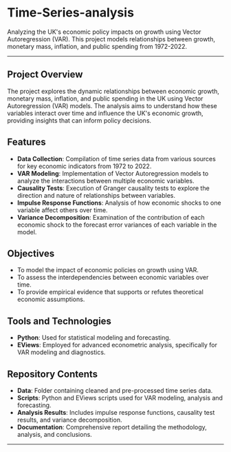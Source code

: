 # Time-Series-analysis
Analyzing the UK's economic policy impacts on growth using Vector Autoregression (VAR). This project models relationships between growth, monetary mass, inflation, and public spending from 1972-2022.

---

## Project Overview

The project explores the dynamic relationships between economic growth, monetary mass, inflation, and public spending in the UK using Vector Autoregression (VAR) models. The analysis aims to understand how these variables interact over time and influence the UK's economic growth, providing insights that can inform policy decisions.

## Features

- **Data Collection**: Compilation of time series data from various sources for key economic indicators from 1972 to 2022.
- **VAR Modeling**: Implementation of Vector Autoregression models to analyze the interactions between multiple economic variables.
- **Causality Tests**: Execution of Granger causality tests to explore the direction and nature of relationships between variables.
- **Impulse Response Functions**: Analysis of how economic shocks to one variable affect others over time.
- **Variance Decomposition**: Examination of the contribution of each economic shock to the forecast error variances of each variable in the model.

## Objectives

- To model the impact of economic policies on growth using VAR.
- To assess the interdependencies between economic variables over time.
- To provide empirical evidence that supports or refutes theoretical economic assumptions.

## Tools and Technologies

- **Python**: Used for statistical modeling and forecasting.
- **EViews**: Employed for advanced econometric analysis, specifically for VAR modeling and diagnostics.

## Repository Contents

- **Data**: Folder containing cleaned and pre-processed time series data.
- **Scripts**: Python and EViews scripts used for VAR modeling, analysis and forecasting.
- **Analysis Results**: Includes impulse response functions, causality test results, and variance decomposition.
- **Documentation**: Comprehensive report detailing the methodology, analysis, and conclusions.

---
